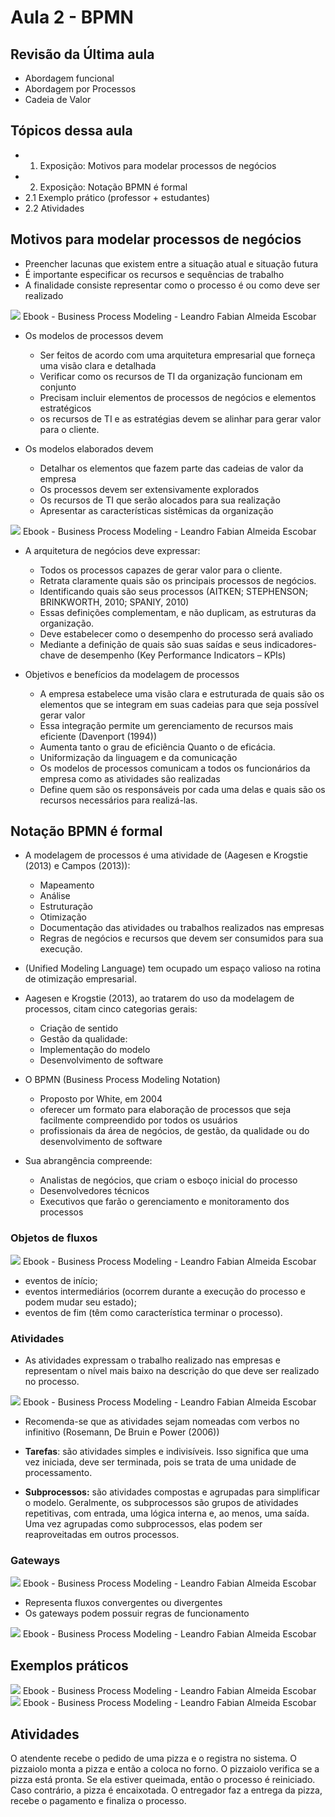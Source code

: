 # Aula 2 - BPMN

## Revisão da Última aula

* Abordagem funcional
* Abordagem por Processos
* Cadeia de Valor

## Tópicos dessa aula

* 1. Exposição: Motivos para modelar processos de negócios
* 2. Exposição: Notação BPMN é formal
* 2.1 Exemplo prático (professor + estudantes)
* 2.2 Atividades

## Motivos para modelar processos de negócios

* Preencher lacunas que existem entre a situação atual e situação futura
* É importante especificar os recursos e sequências de trabalho
* A finalidade consiste representar como o processo é ou como deve ser realizado

<img src="fig/aula2/fig1.png" />
<span>Ebook - Business Process Modeling - Leandro Fabian Almeida Escobar</span>

* Os modelos de processos devem
    * Ser feitos de acordo com uma arquitetura empresarial que forneça uma visão clara e detalhada
    * Verificar como os recursos de TI da organização funcionam em conjunto
    * Precisam incluir elementos de processos de negócios e elementos estratégicos
    * os recursos de TI e as estratégias devem se alinhar para gerar valor para o cliente.

* Os modelos elaborados devem 
    * Detalhar os elementos que fazem parte das cadeias de valor da empresa
    * Os processos devem ser extensivamente explorados
    * Os recursos de TI que serão alocados para sua realização
    * Apresentar as características sistêmicas da organização

<img src="fig/aula2/fig2.png" />
<span>Ebook - Business Process Modeling - Leandro Fabian Almeida Escobar</span>

* A arquitetura de negócios deve expressar:
    * Todos os processos capazes de gerar valor para o cliente. 
    * Retrata claramente quais são os principais processos de negócios.
    * Identificando quais são seus processos (AITKEN; STEPHENSON; BRINKWORTH, 2010; SPANIY, 2010)
    * Essas definições complementam, e não duplicam, as estruturas da organização.
    * Deve estabelecer como o desempenho do processo será avaliado
    * Mediante a definição de quais são suas saídas e seus indicadores-chave de desempenho (Key Performance Indicators – KPIs)

* Objetivos e benefícios da modelagem de processos
    * A empresa estabelece uma visão clara e estruturada de quais são os elementos que se integram em suas cadeias para que seja possível gerar valor
    * Essa integração permite um gerenciamento de recursos mais eficiente (Davenport (1994))
    * Aumenta tanto o grau de eficiência Quanto o de eficácia.
    * Uniformização da linguagem e da comunicação
    * Os modelos de processos comunicam a todos os funcionários da empresa como as atividades são realizadas
    *  Define quem são os responsáveis por cada uma delas e quais são os recursos necessários para realizá-las.

## Notação BPMN é formal


* A modelagem de processos é uma atividade de (Aagesen e Krogstie (2013) e Campos (2013)): 
    * Mapeamento
    * Análise
    * Estruturação 
    * Otimização
    * Documentação das atividades ou trabalhos realizados nas empresas
    * Regras de negócios e recursos que devem ser consumidos para sua execução.

* (Unified Modeling Language) tem ocupado um espaço valioso na rotina de otimização empresarial.


* Aagesen e Krogstie (2013), ao tratarem do uso da modelagem de processos, citam cinco categorias gerais:
    * Criação de sentido
    * Gestão da qualidade:
    * Implementação do modelo
    * Desenvolvimento de software

* O BPMN (Business Process Modeling Notation)
    * Proposto por White, em 2004
    * oferecer um formato para elaboração de processos que seja facilmente compreendido
por todos os usuários
    * profissionais da área de negócios, de gestão, da qualidade ou do desenvolvimento de software
* Sua abrangência compreende:
    * Analistas de negócios, que criam o esboço inicial do processo 
    * Desenvolvedores técnicos
    * Executivos que farão o gerenciamento e monitoramento dos processos

### Objetos de fluxos

<img src="fig/aula2/fig3.png" />
<span>Ebook - Business Process Modeling - Leandro Fabian Almeida Escobar</span>

* eventos de início;
* eventos intermediários (ocorrem durante a execução do processo e podem mudar seu estado);
* eventos de fim (têm como característica terminar o processo).

### Atividades

* As atividades expressam o trabalho realizado nas empresas e representam o nível
mais baixo na descrição do que deve ser realizado no processo.

<img src="fig/aula2/fig4.png" />
<span>Ebook - Business Process Modeling - Leandro Fabian Almeida Escobar</span>


* Recomenda-se que as atividades sejam nomeadas com verbos no infinitivo (Rosemann, De Bruin e Power (2006))

* __Tarefas__: são atividades simples e indivisíveis. Isso significa que uma vez iniciada, deve ser terminada, pois se trata de uma unidade de processamento.

* __Subprocessos:__ são atividades compostas e agrupadas para simplificar o modelo. Geralmente, os subprocessos são grupos de atividades repetitivas, com entrada, uma lógica interna e, ao menos, uma saída. Uma vez agrupadas como
subprocessos, elas podem ser reaproveitadas em outros processos.

### Gateways

<img src="fig/aula2/fig5.png" />
<span>Ebook - Business Process Modeling - Leandro Fabian Almeida Escobar</span>


* Representa fluxos convergentes ou divergentes
* Os gateways podem possuir regras de funcionamento

<img src="fig/aula2/fig6.png" />
<span>Ebook - Business Process Modeling - Leandro Fabian Almeida Escobar</span>

## Exemplos práticos

<img src="fig/aula2/fig7.png" />
<span>Ebook - Business Process Modeling - Leandro Fabian Almeida Escobar</span>


<img src="fig/aula2/fig8.png" />
<span>Ebook - Business Process Modeling - Leandro Fabian Almeida Escobar</span>


## Atividades


O atendente recebe o pedido de uma pizza e o registra no sistema. O pizzaiolo monta a pizza e então a coloca no forno. O pizzaiolo verifica se a pizza está pronta. Se ela estiver queimada, então o processo é reiniciado. Caso contrário, a pizza é encaixotada. O entregador faz a entrega da pizza, recebe o pagamento e finaliza o processo.